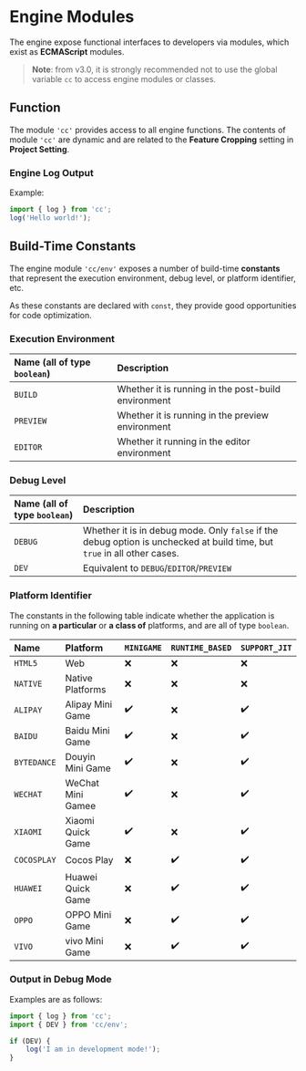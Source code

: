 # Engine Modules

The engine expose functional interfaces to developers via modules, which exist as **ECMAScript** modules.

> **Note**: from v3.0, it is strongly recommended not to use the global variable `cc` to access engine modules or classes.

## Function

The module `'cc'` provides access to all engine functions. The contents of module `'cc'` are dynamic and are related to the **Feature Cropping** setting in **Project Setting**.

### Engine Log Output

Example:

```ts
import { log } from 'cc';
log('Hello world!');
```

## Build-Time Constants

The engine module `'cc/env'` exposes a number of build-time **constants** that represent the execution environment, debug level, or platform identifier, etc.

As these constants are declared with `const`, they provide good opportunities for code optimization.

### Execution Environment

| Name (all of type `boolean`) | Description |
| :-------- | :------------------- |
| `BUILD` | Whether it is running in the post-build environment |
| `PREVIEW` | Whether it is running in the preview environment |
| `EDITOR` | Whether it running in the editor environment |

### Debug Level

| Name (all of type `boolean`) | Description |
| :------ | :------ |
| `DEBUG` | Whether it is in debug mode. Only `false` if the debug option is unchecked at build time, but `true` in all other cases.
| `DEV` | Equivalent to `DEBUG`/`EDITOR`/`PREVIEW` |

### Platform Identifier

The constants in the following table indicate whether the application is running on **a particular** or **a class of** platforms, and are all of type `boolean`.
<!-- Please sort the table below in dictionary order -->

| Name | Platform | `MINIGAME` | `RUNTIME_BASED` | `SUPPORT_JIT` |
| :---------- | :---------- | :----------------- | :----------------- | :----------------- |
| `HTML5` | Web | ❌ | ❌ | ❌ |
| `NATIVE` | Native Platforms | ❌ | ❌ | ❌ |
| `ALIPAY` | Alipay Mini Game | ✔️ | ❌ | ✔️ |
| `BAIDU` | Baidu Mini Game | ✔️ | ❌ | ✔️ |
| `BYTEDANCE` | Douyin Mini Game | ✔️ | ❌ | ✔️ |
| `WECHAT` | WeChat Mini Gamee | ✔️ | ❌ | ✔️ |
| `XIAOMI` | Xiaomi Quick Game | ✔️ | ❌ | ✔️ |
| `COCOSPLAY` | Cocos Play | ❌ | ✔️ | ✔️ |
| `HUAWEI` | Huawei Quick Game | ❌ | ✔️ | ✔️ |
| `OPPO` | OPPO Mini Game | ❌ | ✔️ | ✔️ |
| `VIVO` | vivo Mini Game | ❌ | ✔️ | ✔️ |

### Output in Debug Mode

Examples are as follows:

```ts
import { log } from 'cc';
import { DEV } from 'cc/env';

if (DEV) {
    log('I am in development mode!');
}
```

<!--
## Editor Modules

The editor modules are all under the `'cce:'` protocol ("cce" stands for "**C**ocos**C**reator**E**ditor").

All editor modules are valid only in the editor environment. For example, the editor module is not accessible in the preview and post-build environments, but in contrast, it is accessible in the **Scene** panel.

| Module name | for |
|---------------|----------------|
| `'cce:gizmo'` | Gizmo |
-->
